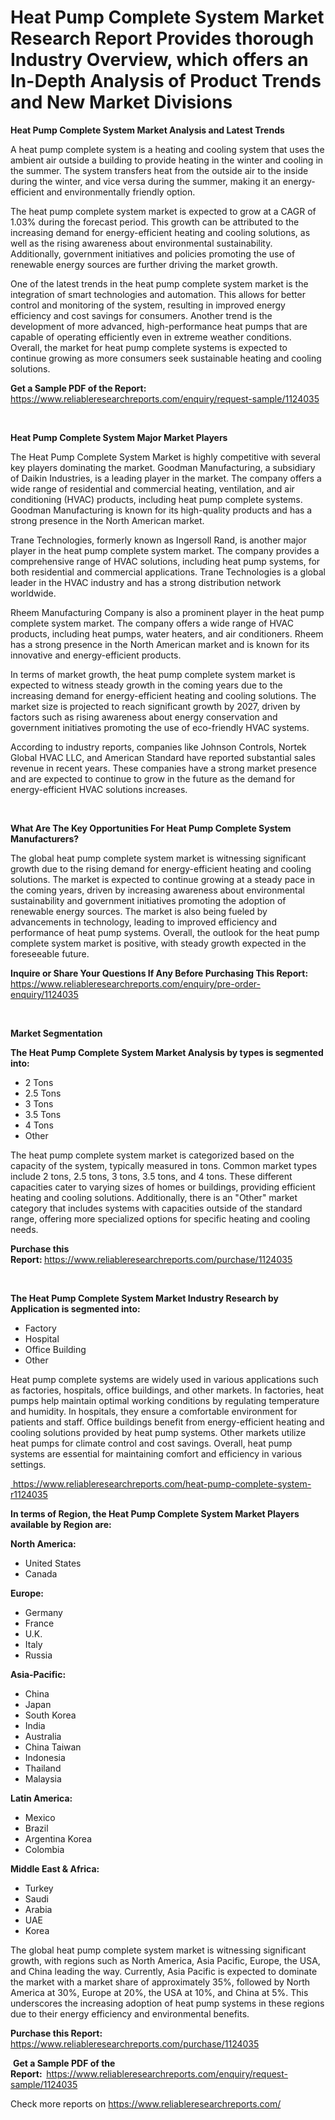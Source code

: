 <p><h1>Heat Pump Complete System Market Research Report Provides thorough Industry Overview, which offers an In-Depth Analysis of Product Trends and New Market Divisions</h1></p><p><strong>Heat Pump Complete System Market Analysis and Latest Trends</strong></p>
<p><p>A heat pump complete system is a heating and cooling system that uses the ambient air outside a building to provide heating in the winter and cooling in the summer. The system transfers heat from the outside air to the inside during the winter, and vice versa during the summer, making it an energy-efficient and environmentally friendly option.</p><p>The heat pump complete system market is expected to grow at a CAGR of 1.03% during the forecast period. This growth can be attributed to the increasing demand for energy-efficient heating and cooling solutions, as well as the rising awareness about environmental sustainability. Additionally, government initiatives and policies promoting the use of renewable energy sources are further driving the market growth.</p><p>One of the latest trends in the heat pump complete system market is the integration of smart technologies and automation. This allows for better control and monitoring of the system, resulting in improved energy efficiency and cost savings for consumers. Another trend is the development of more advanced, high-performance heat pumps that are capable of operating efficiently even in extreme weather conditions. Overall, the market for heat pump complete systems is expected to continue growing as more consumers seek sustainable heating and cooling solutions.</p></p>
<p><strong>Get a Sample PDF of the Report:&nbsp;</strong> <a href="https://www.reliableresearchreports.com/enquiry/request-sample/1124035">https://www.reliableresearchreports.com/enquiry/request-sample/1124035</a></p>
<p>&nbsp;</p>
<p><strong>Heat Pump Complete System Major Market Players</strong></p>
<p><p>The Heat Pump Complete System Market is highly competitive with several key players dominating the market. Goodman Manufacturing, a subsidiary of Daikin Industries, is a leading player in the market. The company offers a wide range of residential and commercial heating, ventilation, and air conditioning (HVAC) products, including heat pump complete systems. Goodman Manufacturing is known for its high-quality products and has a strong presence in the North American market.</p><p>Trane Technologies, formerly known as Ingersoll Rand, is another major player in the heat pump complete system market. The company provides a comprehensive range of HVAC solutions, including heat pump systems, for both residential and commercial applications. Trane Technologies is a global leader in the HVAC industry and has a strong distribution network worldwide.</p><p>Rheem Manufacturing Company is also a prominent player in the heat pump complete system market. The company offers a wide range of HVAC products, including heat pumps, water heaters, and air conditioners. Rheem has a strong presence in the North American market and is known for its innovative and energy-efficient products.</p><p>In terms of market growth, the heat pump complete system market is expected to witness steady growth in the coming years due to the increasing demand for energy-efficient heating and cooling solutions. The market size is projected to reach significant growth by 2027, driven by factors such as rising awareness about energy conservation and government initiatives promoting the use of eco-friendly HVAC systems.</p><p>According to industry reports, companies like Johnson Controls, Nortek Global HVAC LLC, and American Standard have reported substantial sales revenue in recent years. These companies have a strong market presence and are expected to continue to grow in the future as the demand for energy-efficient HVAC solutions increases.</p></p>
<p>&nbsp;</p>
<p><strong>What Are The Key Opportunities For Heat Pump Complete System Manufacturers?</strong></p>
<p><p>The global heat pump complete system market is witnessing significant growth due to the rising demand for energy-efficient heating and cooling solutions. The market is expected to continue growing at a steady pace in the coming years, driven by increasing awareness about environmental sustainability and government initiatives promoting the adoption of renewable energy sources. The market is also being fueled by advancements in technology, leading to improved efficiency and performance of heat pump systems. Overall, the outlook for the heat pump complete system market is positive, with steady growth expected in the foreseeable future.</p></p>
<p><strong>Inquire or Share Your Questions If Any Before Purchasing This Report:</strong> <a href="https://www.reliableresearchreports.com/enquiry/pre-order-enquiry/1124035">https://www.reliableresearchreports.com/enquiry/pre-order-enquiry/1124035</a></p>
<p>&nbsp;</p>
<p><strong>Market Segmentation</strong></p>
<p><strong>The Heat Pump Complete System Market Analysis by types is segmented into:</strong></p>
<p><ul><li>2 Tons</li><li>2.5 Tons</li><li>3 Tons</li><li>3.5 Tons</li><li>4 Tons</li><li>Other</li></ul></p>
<p><p>The heat pump complete system market is categorized based on the capacity of the system, typically measured in tons. Common market types include 2 tons, 2.5 tons, 3 tons, 3.5 tons, and 4 tons. These different capacities cater to varying sizes of homes or buildings, providing efficient heating and cooling solutions. Additionally, there is an "Other" market category that includes systems with capacities outside of the standard range, offering more specialized options for specific heating and cooling needs.</p></p>
<p><strong>Purchase this Report:&nbsp;</strong><a href="https://www.reliableresearchreports.com/purchase/1124035">https://www.reliableresearchreports.com/purchase/1124035</a></p>
<p>&nbsp;</p>
<p><strong>The Heat Pump Complete System Market Industry Research by Application is segmented into:</strong></p>
<p><ul><li>Factory</li><li>Hospital</li><li>Office Building</li><li>Other</li></ul></p>
<p><p>Heat pump complete systems are widely used in various applications such as factories, hospitals, office buildings, and other markets. In factories, heat pumps help maintain optimal working conditions by regulating temperature and humidity. In hospitals, they ensure a comfortable environment for patients and staff. Office buildings benefit from energy-efficient heating and cooling solutions provided by heat pump systems. Other markets utilize heat pumps for climate control and cost savings. Overall, heat pump systems are essential for maintaining comfort and efficiency in various settings.</p></p>
<p><a href="https://www.reliableresearchreports.com/heat-pump-complete-system-r1124035">&nbsp;https://www.reliableresearchreports.com/heat-pump-complete-system-r1124035</a></p>
<p><strong>In terms of Region, the Heat Pump Complete System Market Players available by Region are:</strong></p>
<p>
    <p> <strong> North America: </strong>
        <ul>
            <li>United States</li>
            <li>Canada</li>
        </ul>
        </p> 
    <p> <strong> Europe: </strong>
        <ul>
            <li>Germany</li>
            <li>France</li>
            <li>U.K.</li>
            <li>Italy</li>
            <li>Russia</li>
        </ul>
        </p> 
    <p> <strong> Asia-Pacific: </strong>
        <ul>
            <li>China</li>
            <li>Japan</li>
            <li>South Korea</li>
            <li>India</li>
            <li>Australia</li>
            <li>China Taiwan</li>
            <li>Indonesia</li>
            <li>Thailand</li>
            <li>Malaysia</li>
        </ul>
        </p> 
    <p> <strong> Latin America: </strong>
        <ul>
            <li>Mexico</li>
            <li>Brazil</li>
            <li>Argentina Korea</li>
            <li>Colombia</li>
        </ul>
        </p> 
    <p> <strong> Middle East & Africa: </strong>
        <ul>
            <li>Turkey</li>
            <li>Saudi</li>
            <li>Arabia</li>
            <li>UAE</li>
            <li>Korea</li>
        </ul>
    </p>
    </p>
<p><p>The global heat pump complete system market is witnessing significant growth, with regions such as North America, Asia Pacific, Europe, the USA, and China leading the way. Currently, Asia Pacific is expected to dominate the market with a market share of approximately 35%, followed by North America at 30%, Europe at 20%, the USA at 10%, and China at 5%. This underscores the increasing adoption of heat pump systems in these regions due to their energy efficiency and environmental benefits.</p></p>
<p><strong>Purchase this Report: </strong><a href="https://www.reliableresearchreports.com/purchase/1124035">https://www.reliableresearchreports.com/purchase/1124035</a></p>
<p>&nbsp;<strong>Get a Sample PDF of the Report:&nbsp;&nbsp;</strong><a href="https://www.reliableresearchreports.com/enquiry/request-sample/1124035">https://www.reliableresearchreports.com/enquiry/request-sample/1124035</a></p>
<p><strong></strong></p>
<p>Check more reports on <a href="https://www.reliableresearchreports.com/">https://www.reliableresearchreports.com/</a></p>